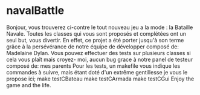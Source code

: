 # navalBattle
Bonjour, vous trouverez ci-contre le tout nouveau jeu a la mode : la Bataille Navale.
Toutes les classes qui vous sont proposés et complétées ont un seul but, vous divertir.
En effet, ce projet a été porter jusqu'à son terme grâce à la persévérance de notre équipe de développer composé de: Madelaine Dylan.
Vous pouvez effectuer des tests sur plusieurs classes si cela vous plaît mais croyez- moi, aucun bug grace à notre panel de testeur composé de: mes parents
Pour les tests, un makefile vous indique les commandes à suivre, mais étant doté d'un extrême gentillesse je vous le propose ici;
make testCBateau
make testCArmada
make testCGui
Enjoy the game and the life.
